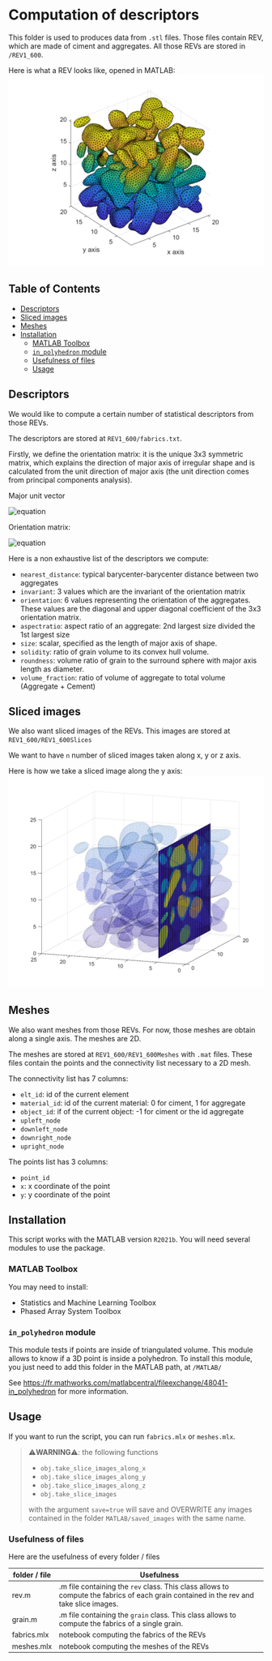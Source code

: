 # Computation of descriptors

This folder is used to produces data from `.stl` files. Those files contain REV, which are made of ciment and aggregates. All those REVs are stored in `/REV1_600`.

Here is what a REV looks like, opened in MATLAB:
![Alt text](images/rev.png?raw=true "REV")

## Table of Contents

- [Descriptors](#descriptors)
- [Sliced images](#sliced-images)
- [Meshes](#meshes)
- [Installation](#installation)
  - [MATLAB Toolbox](#matlab-toolbox)
  - [`in_polyhedron` module](#-in-polyhedron--module)
  - [Usefulness of files](#usefulness-of-files)
  - [Usage](#usage)

## Descriptors

We would like to compute a certain number of statistical descriptors from those REVs.

The descriptors are stored at `REV1_600/fabrics.txt`.

Firstly, we define the orientation matrix: it is the unique 3x3 symmetric matrix, which explains the direction of major axis of irregular shape and is calculated from the unit direction of major axis (the unit direction comes from principal components analysis).

Major unit vector

![equation](https://latex.codecogs.com/svg.image?\overrightarrow{n}&space;=&space;[n_1,&space;n_2,&space;n_3]^T)

Orientation matrix:

![equation](https://latex.codecogs.com/svg.image?[F_{ij}]&space;=&space;\overrightarrow{n}\overrightarrow{n}^T)

Here is a non exhaustive list of the descriptors we compute:

- `nearest_distance`: typical barycenter-barycenter distance between two aggregates
- `invariant`: 3 values which are the invariant of the orientation matrix
- `orientation`: 6 values representing the orientation of the aggregates. These values are the diagonal and upper diagonal coefficient of the 3x3 orientation matrix.
- `aspectratio`: aspect ratio of an aggregate: 2nd largest size divided the 1st largest size
- `size`: scalar, specified as the length of major axis of shape.
- `solidity`: ratio of grain volume to its convex hull volume.
- `roundness`: volume ratio of grain to the surround sphere with major axis length as diameter.
- `volume_fraction`: ratio of volume of aggregate to total volume (Aggregate + Cement)

## Sliced images

We also want sliced images of the REVs. This images are stored at `REV1_600/REV1_600Slices`

We want to have `n` number of sliced images taken along x, y or z axis.

Here is how we take a sliced image along the y axis:
![Alt text](images/slice.png?raw=true "Slice")

## Meshes

We also want meshes from those REVs. For now, those meshes are obtain along a single axis. The meshes are 2D.

The meshes are stored at `REV1_600/REV1_600Meshes` with `.mat` files. These files contain the points and the connectivity list necessary to a 2D mesh.

The connectivity list has 7 columns:

- `elt_id`: id of the current element
- `material_id`: id of the current material: 0 for ciment, 1 for aggregate
- `object_id`: if of the current object: -1 for ciment or the id aggregate
- `upleft_node`
- `downleft_node`
- `downright_node`
- `upright_node`

The points list has 3 columns:

- `point_id`
- `x`: x coordinate of the point
- `y`: y coordinate of the point

## Installation

This script works with the MATLAB version `R2021b`.
You will need several modules to use the package.

### MATLAB Toolbox

You may need to install:

- Statistics and Machine Learning Toolbox
- Phased Array System Toolbox

### `in_polyhedron` module

This module tests if points are inside of triangulated volume. This module allows to know if a 3D point is inside a polyhedron. To install this module, you just need to add this folder in the MATLAB path, at `/MATLAB/`

See <https://fr.mathworks.com/matlabcentral/fileexchange/48041-in_polyhedron> for more information.

## Usage

If you want to run the script, you can run `fabrics.mlx` or `meshes.mlx`.

> ⚠️**WARNING**⚠️: the following functions
>
> - `obj.take_slice_images_along_x`
> - `obj.take_slice_images_along_y`
> - `obj.take_slice_images_along_z`
> - `obj.take_slice_images`
>
> with the argument `save=true` will save and OVERWRITE any images contained in the folder `MATLAB/saved_images` with the same name.

### Usefulness of files

Here are the usefulness of every folder / files

| folder / file | Usefulness |
|---|---|
| rev.m | .m file containing the `rev` class. This class allows to compute the fabrics of each grain contained in the rev and take slice images. |
| grain.m | .m file containing the `grain` class. This class allows to compute the fabrics of a single grain. |
| fabrics.mlx | notebook computing the fabrics of the REVs |
| meshes.mlx | notebook computing the meshes of the REVs |
